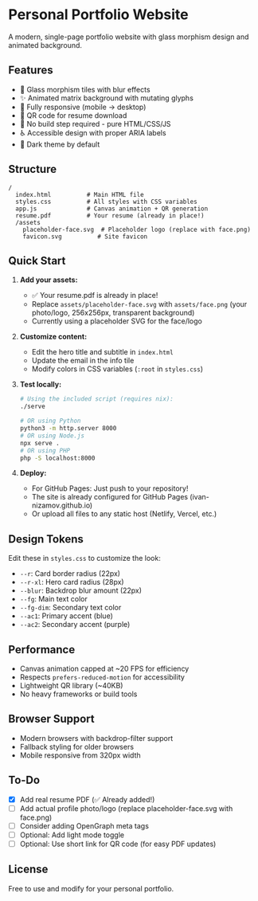 # Personal Portfolio Website

A modern, single-page portfolio website with glass morphism design and animated background.

## Features

- 🎨 Glass morphism tiles with blur effects
- ✨ Animated matrix background with mutating glyphs
- 📱 Fully responsive (mobile → desktop)
- 🎯 QR code for resume download
- 🚀 No build step required - pure HTML/CSS/JS
- ♿ Accessible design with proper ARIA labels
- 🌙 Dark theme by default

## Structure

```
/
  index.html          # Main HTML file
  styles.css          # All styles with CSS variables
  app.js              # Canvas animation + QR generation
  resume.pdf          # Your resume (already in place!)
  /assets
    placeholder-face.svg  # Placeholder logo (replace with face.png)
    favicon.svg          # Site favicon
```

## Quick Start

1. **Add your assets:**
   - ✅ Your resume.pdf is already in place!
   - Replace `assets/placeholder-face.svg` with `assets/face.png` (your photo/logo, 256x256px, transparent background)
   - Currently using a placeholder SVG for the face/logo

2. **Customize content:**
   - Edit the hero title and subtitle in `index.html`
   - Update the email in the info tile
   - Modify colors in CSS variables (`:root` in `styles.css`)

3. **Test locally:**
   ```bash
   # Using the included script (requires nix):
   ./serve
   
   # OR using Python
   python3 -m http.server 8000
   # OR using Node.js
   npx serve .
   # OR using PHP
   php -S localhost:8000
   ```

4. **Deploy:**
   - For GitHub Pages: Just push to your repository!
   - The site is already configured for GitHub Pages (ivan-nizamov.github.io)
   - Or upload all files to any static host (Netlify, Vercel, etc.)

## Design Tokens

Edit these in `styles.css` to customize the look:

- `--r`: Card border radius (22px)
- `--r-xl`: Hero card radius (28px)
- `--blur`: Backdrop blur amount (22px)
- `--fg`: Main text color
- `--fg-dim`: Secondary text color
- `--ac1`: Primary accent (blue)
- `--ac2`: Secondary accent (purple)

## Performance

- Canvas animation capped at ~20 FPS for efficiency
- Respects `prefers-reduced-motion` for accessibility
- Lightweight QR library (~40KB)
- No heavy frameworks or build tools

## Browser Support

- Modern browsers with backdrop-filter support
- Fallback styling for older browsers
- Mobile responsive from 320px width

## To-Do

- [x] Add real resume PDF (✅ Already added!)
- [ ] Add actual profile photo/logo (replace placeholder-face.svg with face.png)
- [ ] Consider adding OpenGraph meta tags
- [ ] Optional: Add light mode toggle
- [ ] Optional: Use short link for QR code (for easy PDF updates)

## License

Free to use and modify for your personal portfolio.
